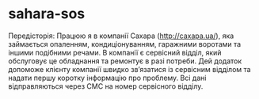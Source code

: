# sahara-sos
Передісторія: Працюю я в компанії Сахара (http://caxapa.ua/), яка займається опаленням, кондиціонуванням, гаражними воротами та іншими подібними речами. В компанії є сервісний відділ, який обслуговує це обладнання та ремонтує в разі потреби. 
Дей додаток допоможе клієнту компанії швидко зв’язатися із сервісним відділом та надати першу коротку інформацію про проблему. Всі дані відправляються через СМС на номер сервісного відділу.

